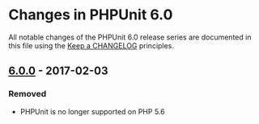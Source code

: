 # Changes in PHPUnit 6.0

All notable changes of the PHPUnit 6.0 release series are documented in this file using the [Keep a CHANGELOG](http://keepachangelog.com/) principles.

## [6.0.0] - 2017-02-03

### Removed

* PHPUnit is no longer supported on PHP 5.6

[6.0.0]: https://github.com/sebastianbergmann/phpunit/compare/5.7...6.0.0

